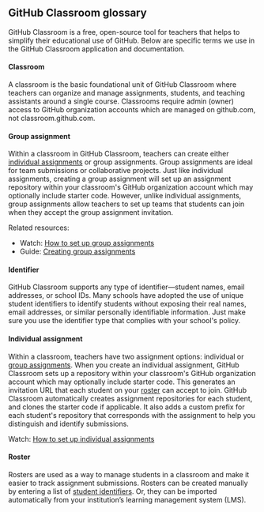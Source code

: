 ## GitHub Classroom glossary  

GitHub Classroom is a free, open-source tool for teachers that helps to simplify their educational use of GitHub. Below are specific terms we use in the GitHub Classroom application and documentation.  


#### Classroom
A classroom is the basic foundational unit of GitHub Classroom where teachers can organize and manage assignments, students, and teaching assistants around a single course. Classrooms require admin (owner) access to GitHub organization accounts which are managed on github.com, not classroom.github.com.  


#### Group assignment  
Within a classroom in GitHub Classroom, teachers can create either [individual assignments](/help/glossary#individual-assignment) or group assignments. Group assignments are ideal for team submissions or collaborative projects. Just like individual assignments, creating a group assignment will set up an assignment repository within your classroom's GitHub organization account which may optionally include starter code. However, unlike individual assignments, group assignments allow teachers to set up teams that students can join when they accept the group assignment invitation.  

Related resources:  

  - Watch: [How to set up group assignments](/help/videos#-52quDR2QSc)  
  - Guide: [Creating group assignments](/help/create-group-assignments)  


#### Identifier
GitHub Classroom supports any type of identifier—student names, email addresses, or school IDs. Many schools have adopted the use of unique student identifiers to identify students without exposing their real names, email addresses, or similar personally identifiable information. Just make sure you use the identifier type that complies with your school's policy.


#### Individual assignment
Within a classroom, teachers have two assignment options: individual or [group assignments](/help/glossary#group-assignment). When you create an individual assignment, GitHub Classroom sets up a repository within your classroom's GitHub organization account which may optionally include starter code. This generates an invitation URL that each student on your [roster](/help/glossary#roster) can accept to join. GitHub Classroom automatically creates assignment repositories for each student, and clones the starter code if applicable. It also adds a custom prefix for each student's repository that corresponds with the assignment to help you distinguish and identify submissions.

Watch: [How to set up individual assignments](/help/videos#rTsfBAV7sOo)

#### Roster
Rosters are used as a way to manage students in a classroom and make it easier to track assignment submissions. Rosters can be created manually by entering a list of [student identifiers](/help/glossary#identifier). Or, they can be imported automatically from your institution’s learning management system (LMS).
